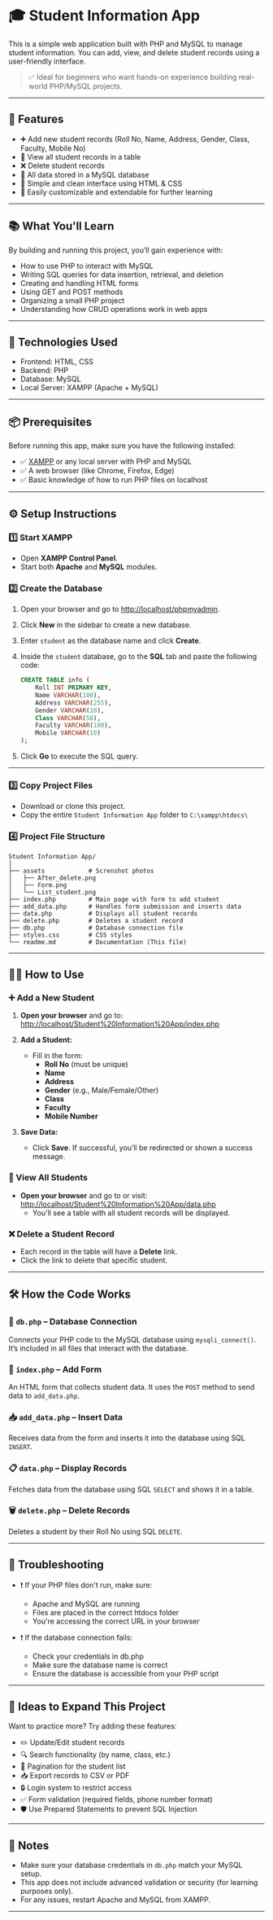 # 🎓 Student Information App

This is a simple web application built with PHP and MySQL to manage student information. You can add, view, and delete student records using a user-friendly interface.
> ✅ Ideal for beginners who want hands-on experience building real-world PHP/MySQL projects.

---

## 🚀 Features

- ➕ Add new student records (Roll No, Name, Address, Gender, Class, Faculty, Mobile No)
- 📄 View all student records in a table
- ❌ Delete student records
- 💾 All data stored in a MySQL database
- 🎨 Simple and clean interface using HTML & CSS
- 🔗 Easily customizable and extendable for further learning

---

## 📚 What You'll Learn
By building and running this project, you’ll gain experience with:
- How to use PHP to interact with MySQL
- Writing SQL queries for data insertion, retrieval, and deletion
- Creating and handling HTML forms
- Using GET and POST methods
- Organizing a small PHP project
- Understanding how CRUD operations work in web apps

---

## 🧰 Technologies Used
- Frontend: HTML, CSS
- Backend: PHP
- Database: MySQL
- Local Server: XAMPP (Apache + MySQL)

---

## 📦 Prerequisites

Before running this app, make sure you have the following installed:
- ✅ [XAMPP](https://www.apachefriends.org/) or any local server with PHP and MySQL
- ✅ A web browser (like Chrome, Firefox, Edge)
- ✅ Basic knowledge of how to run PHP files on localhost

---

## ⚙️ Setup Instructions

### 1️⃣ Start XAMPP

- Open **XAMPP Control Panel**.
- Start both **Apache** and **MySQL** modules.

### 2️⃣ Create the Database

1. Open your browser and go to [http://localhost/phpmyadmin](http://localhost/phpmyadmin).
2. Click **New** in the sidebar to create a new database.
3. Enter `student` as the database name and click **Create**.
4. Inside the `student` database, go to the **SQL** tab and paste the following code:

    ```sql
    CREATE TABLE info (
        Roll INT PRIMARY KEY,
        Name VARCHAR(100),
        Address VARCHAR(255),
        Gender VARCHAR(10),
        Class VARCHAR(50),
        Faculty VARCHAR(100),
        Mobile VARCHAR(10)
    );
    ```
5. Click **Go** to execute the SQL query.

---

### 3️⃣ Copy Project Files

- Download or clone this project.
- Copy the entire `Student Information App` folder to `C:\xampp\htdocs\`

### 4️⃣ Project File Structure

```
Student Information App/
│
├── assets            # Screnshot photos
│   ├── After_delete.png
│   ├── Form.png
│   └── List_student.png
├── index.php         # Main page with form to add student
├── add_data.php      # Handles form submission and inserts data
├── data.php          # Displays all student records
├── delete.php        # Deletes a student record
├── db.php            # Database connection file
├── styles.css        # CSS styles
└── readme.md         # Documentation (This file)
```

---

## 🧑‍🏫 How to Use

### ➕ Add a New Student

1. **Open your browser** and go to:  
   [http://localhost/Student%20Information%20App/index.php](http://localhost/Student%20Information%20App/index.php)

2. **Add a Student:**  
   - Fill in the form:
        - **Roll No** (must be unique)
        - **Name**
        - **Address**
        - **Gender** (e.g., Male/Female/Other)
        - **Class**
        - **Faculty**
        - **Mobile Number**

3. **Save Data:**
    - Click **Save**. If successful, you’ll be redirected or shown a success message.

### 📄 View All Students
- **Open your browser** and go to or visit:
     [http://localhost/Student%20Information%20App/data.php](http://localhost/Student%20Information%20App/data.php)
     - You'll see a table with all student records will be displayed.

### ❌ Delete a Student Record
   - Each record in the table will have a **Delete** link.
   - Click the link to delete that specific student.

---

## 🛠️ How the Code Works

### 🔗 `db.php` – Database Connection
Connects your PHP code to the MySQL database using `mysqli_connect()`. It’s included in all files that interact with the database.

### 🧾 `index.php` – Add Form
An HTML form that collects student data. It uses the `POST` method to send data to `add_data.php`.

### 📥 `add_data.php` – Insert Data
Receives data from the form and inserts it into the database using SQL `INSERT`.

### 📋 `data.php` – Display Records
Fetches data from the database using SQL `SELECT` and shows it in a table.

### 🗑️ `delete.php` – Delete Records
Deletes a student by their Roll No using SQL `DELETE`.

---

## 🧪 Troubleshooting
- ❗ If your PHP files don't run, make sure:
    - Apache and MySQL are running
    - Files are placed in the correct htdocs folder
    - You're accessing the correct URL in your browser

- ❗ If the database connection fails:
    - Check your credentials in db.php
    - Make sure the database name is correct
    - Ensure the database is accessible from your PHP script
    
---

## 🧠 Ideas to Expand This Project
Want to practice more? Try adding these features:
- ✏️ Update/Edit student records
- 🔍 Search functionality (by name, class, etc.)
- 🧾 Pagination for the student list
- 📥 Export records to CSV or PDF
- 🔒 Login system to restrict access
- ✅ Form validation (required fields, phone number format)
- 🛡️ Use Prepared Statements to prevent SQL Injection

---

## 📝 Notes

- Make sure your database credentials in `db.php` match your MySQL setup.
- This app does not include advanced validation or security (for learning purposes only).
- For any issues, restart Apache and MySQL from XAMPP.

---
